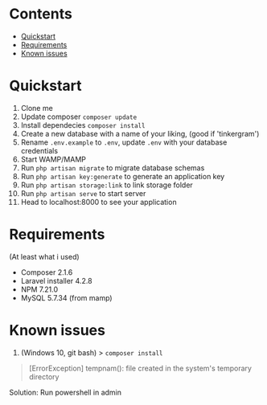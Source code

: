 # Contents
- [Quickstart](#quickstart)
- [Requirements](#requirements)
- [Known issues](#known-issues)

# Quickstart
1. Clone me
2. Update composer ```composer update```
3. Install dependecies ```composer install```
4. Create a new database with a name of your liking, (good if 'tinkergram')
5. Rename ```.env.example``` to ```.env```, update ```.env``` with your database credentials
6. Start WAMP/MAMP
7. Run ```php artisan migrate``` to migrate database schemas
8. Run ```php artisan key:generate``` to generate an application key
9. Run ```php artisan storage:link``` to link storage folder
10. Run ```php artisan serve``` to start server
11. Head to localhost:8000 to see your application

# Requirements
(At least what i used)
- Composer 2.1.6
- Laravel installer 4.2.8
- NPM 7.21.0
- MySQL 5.7.34 (from mamp)

# Known issues
1. (Windows 10, git bash) > ```composer install``` 
> [ErrorException]
> tempnam(): file created in the system's temporary directory

Solution: Run powershell in admin
